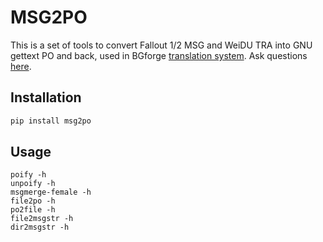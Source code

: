# MSG2PO

This is a set of tools to convert Fallout 1/2 MSG and WeiDU TRA into GNU gettext PO and back, used in BGforge [translation system](https://tra.bgforge.net/). Ask questions [here](https://forums.bgforge.net/viewforum.php?f=9).

## Installation
```bash
pip install msg2po
```

## Usage
```
poify -h
unpoify -h
msgmerge-female -h
file2po -h
po2file -h
file2msgstr -h
dir2msgstr -h
```

